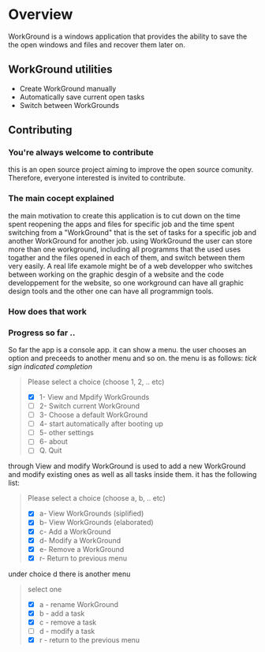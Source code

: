 # Overview

WorkGround is a windows application that provides the ability to save the the open windows and files and recover them later on.

## WorkGround utilities

* Create WorkGround manually
* Automatically save current open tasks
* Switch between WorkGrounds


## Contributing

### You're always welcome to contribute

this is an open source project aiming to improve the open source comunity. Therefore, everyone interested is invited to contribute.

### The main cocept explained
the main motivation to create this application is to cut down on the time spent reopening the apps and files for specific job and the time spent switching from a "WorkGround" that is the set of tasks for a specific job and another WorkGround for another job. using WorkGround the user can store more than one workground, including all programms that the used uses togather and the files opened in each of them, and switch between them very easily. A real life examole might be of a web developper who switches between working on the graphic desgin of a website and the code developpement for the website, so one workground can have all graphic design tools and the other one can have all programmign tools.

### How does that work


### Progress so far ..

So far the app is a console app. it can show a menu. the user chooses an option and preceeds to another menu and so on. the menu is as follows: *tick sign indicated completion*


> Please select a choice (choose 1, 2, .. etc)
> * [X] 1- View and Mpdify WorkGrounds
> * [ ] 2- Switch current WorkGround
> * [ ] 3- Choose a default WorkGround
> * [ ] 4- start automatically after booting up
> * [ ] 5- other settings
> * [ ] 6- about
> * [ ] Q. Quit

through View and modify WorkGround is used to add a new WorkGround and modify existing ones as well as all tasks inside them. it has the following list: 
> Please select a choice (choose a, b, .. etc)
> * [X] a- View WorkGrounds (siplified)
> * [X] b- View WorkGrounds (elaborated)
> * [X] c- Add a WorkGround
> * [X] d- Modify a WorkGround
> * [X] e- Remove a WorkGround
> * [X] r- Return to previous menu

under choice d there is another menu

> select one
> * [X] a - rename WorkGround
> * [X] b - add a task
> * [X] c - remove a task
> * [ ] d - modify a task
> * [X] r - return to the previous menu